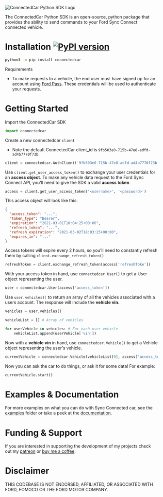 ![ConnectedCar Python SDK Logo](https://user-images.githubusercontent.com/35158392/147300580-29723aab-ffae-46d3-ae60-72af59065daa.png)

The ConnectedCar Python SDK is an open-source, python package that provides the ability to send commands to your Ford Sync Connect connected vehicle.

# Installation [![PyPI version](https://badge.fury.io/py/connectedcar.svg)](https://badge.fury.io/py/connectedcar)

```sh
python3 -m pip install connectedcar
```

Requirements

- To make requests to a vehicle, the end user must have signed up for an account using [Ford Pass](https://owner.ford.com/fordpass/fordpass-sync-connect.html). These credentials will be used to authenticate your requests.

# Getting Started

Import the ConnectedCar SDK

```python
import connectedcar
```

Create a new connectedcar `client`

- Note the default ConnectedCar client_id is
  `9fb503e0-715b-47e8-adfd-ad4b7770f73b`

```python
client = connectedcar.AuthClient('9fb503e0-715b-47e8-adfd-ad4b7770f73b', None, None)
```

Use `client.get_user_access_token()` to exchange your user credentials for an **access object**. To make any vehicle data request to the Ford Sync Connect API, you'll need to give the SDK a valid **access token**.

```python
access = client.get_user_access_token('<username>', '<password>')
```

This access object will look like this:

```json
{
  "access_token": "...",
  "token_type": "Bearer",
  "expiration": "2021-03-01T18:04:25+00:00",
  "refresh_token": "...",
  "refresh_expiration": "2021-03-02T18:03:25+00:00",
  "expires_in": "..."
}
```

Access tokens will expire every 2 hours, so you'll need to constantly refresh them by calling `client.exchange_refresh_token()`

```python
refreshToken = client.exchange_refresh_token(access['refreshToke'])
```

With your access token in hand, use `connectedcar.User()` to get a User object representing the user.

```python
user = connectedcar.User(access['access_token'])
```

Use `user.vehicles()` to return an array of all the vehicles associated with a users account. The response will include the **vehicle vin**.

```python
vehicles = user.vehicles()

vehicleList = [] # Array of vehicles

for userVehicle in vehicles: # For each user vehicle
    vehicleList.append(userVehicle['vin'])
```

Now with a **vehicle vin** in hand, use `connectedcar.Vehicle()` to get a Vehicle object representing the user's vehicle.

```python
currentVehicle = connectedcar.Vehicle(vehicleList[0], access['access_token']) # First Vehicle in vehicleList
```

Now you can ask the car to do things, or ask it for some data! For example:

```python
currentVehicle.start()
```

# Examples & Documentation

For more examples on what you can do with Sync Connected car, see the [examples](/examples) folder or take a peek at the [documentation](https://ianjwhite99.github.io/connected-car-python-sdk/).

# Funding & Support

If you are interested in supporting the development of my projects check out my [patreon](https://www.patreon.com/ianjwhite99) or [buy me a coffee](https://www.buymeacoffee.com/ianjwhite9).

# Disclaimer

THIS CODEBASE IS NOT ENDORSED, AFFILIATED, OR ASSOCIATED WITH FORD, FOMOCO OR THE FORD MOTOR COMPANY.
